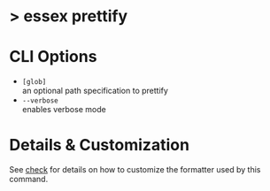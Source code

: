 # > essex prettify

# CLI Options

- `[glob]`<br/> an optional path specification to prettify
- `--verbose`<br/> enables verbose mode

# Details & Customization

See [check](./check.md) for details on how to customize the formatter used by this command.